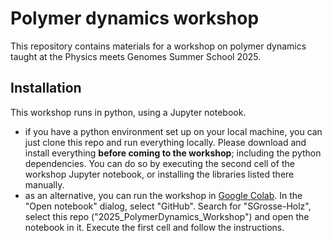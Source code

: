 Polymer dynamics workshop
=========================

This repository contains materials for a workshop on polymer dynamics taught at the Physics meets Genomes Summer School 2025.

Installation
------------
This workshop runs in python, using a Jupyter notebook.
+ if you have a python environment set up on your local machine, you can just clone this repo and run everything locally. Please download and install everything **before coming to the workshop**; including the python dependencies. You can do so by executing the second cell of the workshop Jupyter notebook, or installing the libraries listed there manually.
+ as an alternative, you can run the workshop in [Google Colab](https://colab.research.google.com/). In the "Open notebook" dialog, select "GitHub". Search for "SGrosse-Holz", select this repo ("2025_PolymerDynamics_Workshop") and open the notebook in it. Execute the first cell and follow the instructions.
